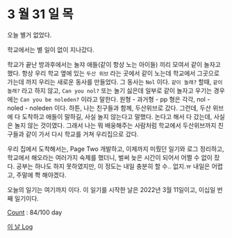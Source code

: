 # 3 월 31 일 목

오늘 별거 없었다.

학교에서는 별 일이 없이 지나갔다.

학교가 끝난 방과후에서는 놀쟈 애들(같이 항상 노는 아이들) 끼리 모여서 같이 놀자고 했다. 항상 우리 학교 옆에 있는 `두산 위브` 라는 곳에서 같이 노는데 학교에서 그곳으로 가는데 까지 우리는 새로운 동사를 만들었다. 그 동사는 `Nol` 이다. `같이 놀래?` 할때, `같이 놀래?` 라고 하지 않고, `Can you nol?` 또는 놀기 싫은데 일부로 같이 놀자고 우기는 경우에는 `Can you be noleden?` 이라고 말한다. 원형 - 과거형 - pp 형은 각각, nol - noled - noleden 이다. 하튼, 나는 친구들과 함께, 두산위브로 갔다. 그런데, 두산 위브에 다 도착하고 애들이 말하길, 사실 놀지 않는다고 말했다. 논다고 해서 다 갔는데, 사실은 놀지 않는 것이였다. 그래서 나는 뭐 배웅해주는 사람처럼 학교에서 두산위브까지 친구들과 같이 가서 다시 학교를 거쳐 우리집으로 갔다.

우리 집에서 도착해서는, Page Two 개발하고, 이제까지 미뤘던 일기와 로그 정리하고, 학교에서 해오라는 여러가지 숙제를 했더니, 벌써 늦은 시간이 되어서 어쩔 수 없이 잤다. 공부는 하나도 하지 못하였지만, 이 정도는 내일 충분히 할 수.. 없지.ㅠ 내일은 어렵고, 주말에 쫙 해야겠다.

오늘의 일기는 여기까지 이다. 이 일기를 시작한 날은 2022년 3월 11일이고, 이십일 번째 일기이다.

[Count](../../../roadmap/roadmap.md) : 84/100 day

[이 날 Log](../../../logs/2022/3/31.md)
